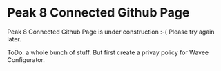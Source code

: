 # Peak 8 Connected Github Page

Peak 8 Connected Github Page is under construction :-( Please try again later.

ToDo: a whole bunch of stuff. But first create a privay policy for Wavee Configurator.
